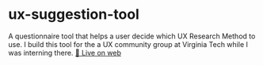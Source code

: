 # ux-suggestion-tool
A questionnaire tool that helps a user decide which UX Research Method to use.
I build this tool for the a UX community group at Virginia Tech while I was interning there.
[🚀 Live on web](https://it.vt.edu/projects/ux-community/ux-research.html)